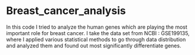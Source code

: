 # Breast_cancer_analysis
In this code I tried to analyze the human genes which are  playing the most important role for breast cancer. I take  the data set from NCBI : GSE199135, where I applied various statistical methods to go through data  distribution and analyzed them and found out most significantly differentiate genes.
